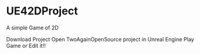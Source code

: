 # UE42DProject
 A simple Game of 2D 


Download Project 
Open TwoAgainOpenSource project in Unreal Engine Play Game or Edit it!!
